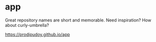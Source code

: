# app
Great repository names are short and memorable. Need inspiration? How about curly-umbrella?

https://prodipudoy.github.io/app

